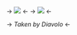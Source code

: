 -> ![](https://i.imgur.com/rfvQfWX.gif) <- 
-> ![](https://cdn.discordapp.com/attachments/1082540281624285254/1095465754310221955/ezgif-2-61f1ab1fda.png) <- 


-> *Taken by Diavolo* <-